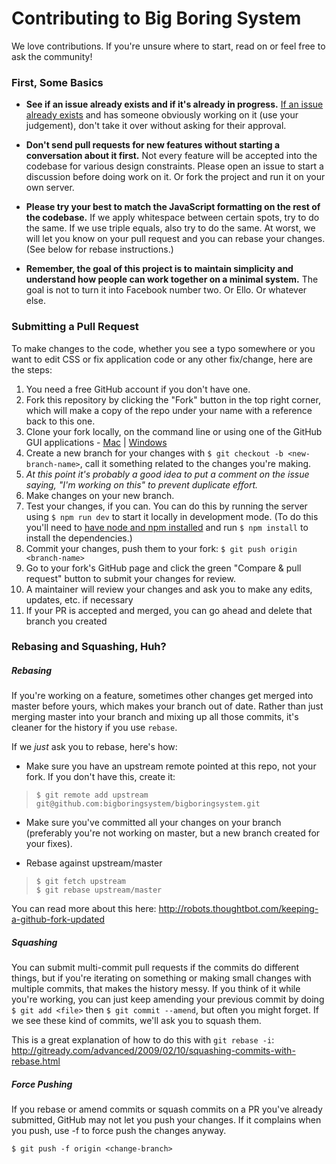 # Contributing to Big Boring System

We love contributions. If you're unsure where to start, read on or feel free to ask the community!

### First, Some Basics

* **See if an issue already exists and if it's already in progress.** [If an issue already exists](https://github.com/bigboringsystem/bigboringsystem/issues) and has someone obviously working on it (use your judgement), don't take it over without asking for their approval.

* **Don't send pull requests for new features without starting a conversation about it first.** Not every feature will be accepted into the codebase for various design constraints. Please open an issue to start a discussion before doing work on it. Or fork the project and run it on your own server.

* **Please try your best to match the JavaScript formatting on the rest of the codebase.** If we apply whitespace between certain spots, try to do the same. If we use triple equals, also try to do the same. At worst, we will let you know on your pull request and you can rebase your changes. (See below for rebase instructions.)

* **Remember, the goal of this project is to maintain simplicity and understand how people can work together on a minimal system.** The goal is not to turn it into Facebook number two. Or Ello. Or whatever else.

### Submitting a Pull Request

To make changes to the code, whether you see a typo somewhere or you want to edit CSS or fix application code or any other fix/change, here are the steps:

1. You need a free GitHub account if you don't have one.
1. Fork this repository by clicking the "Fork" button in the top right corner, which will make a copy of the repo under your name with a reference back to this one.
1. Clone your fork locally, on the command line or using one of the GitHub GUI applications - [Mac](https://mac.github.com/) | [Windows](https://windows.github.com/)
1. Create a new branch for your changes with `$ git checkout -b <new-branch-name>`, call it something related to the changes you're making.
1. _At this point it's probably a good idea to put a comment on the issue saying, "I'm working on this" to prevent duplicate effort._
1. Make changes on your new branch. 
1. Test your changes, if you can. You can do this by running the server using `$ npm run dev` to start it locally in development mode. (To do this you'll need to [have node and npm installed](http://nodejs.org) and run `$ npm install` to install the dependencies.)
1. Commit your changes, push them to your fork: `$ git push origin <branch-name>`
1. Go to your fork's GitHub page and click the green "Compare & pull request" button to submit your changes for review.
1. A maintainer will review your changes and ask you to make any edits, updates, etc. if necessary
1. If your PR is accepted and merged, you can go ahead and delete that branch you created

### Rebasing and Squashing, Huh?

##### Rebasing

If you're working on a feature, sometimes other changes get merged into master before yours, which makes your branch out of date. Rather than just merging master into your branch and mixing up all those commits, it's cleaner for the history if you use `rebase`.

If we _just_ ask you to rebase, here's how:

* Make sure you have an upstream remote pointed at this repo, not your fork. If you don't have this, create it:

> ```
> $ git remote add upstream git@github.com:bigboringsystem/bigboringsystem.git
> ```

* Make sure you've committed all your changes on your branch (preferably you're not working on master, but a new branch created for your fixes).

* Rebase against upstream/master

> ```
> $ git fetch upstream
> $ git rebase upstream/master
> ```

You can read more about this here: http://robots.thoughtbot.com/keeping-a-github-fork-updated

##### Squashing

You can submit multi-commit pull requests if the commits do different things, but if you're iterating on something or making small changes with multiple commits, that makes the history messy. If you think of it while you're working, you can just keep amending your previous commit by doing `$ git add <file>` then `$ git commit --amend`, but often you might forget. If we see these kind of commits, we'll ask you to squash them.

This is a great explanation of how to do this with `git rebase -i`: http://gitready.com/advanced/2009/02/10/squashing-commits-with-rebase.html

##### Force Pushing

If you rebase or amend commits or squash commits on a PR you've already submitted, GitHub may not let you push your changes. If it complains when you push, use -f to force push the changes anyway.

`$ git push -f origin <change-branch>`
